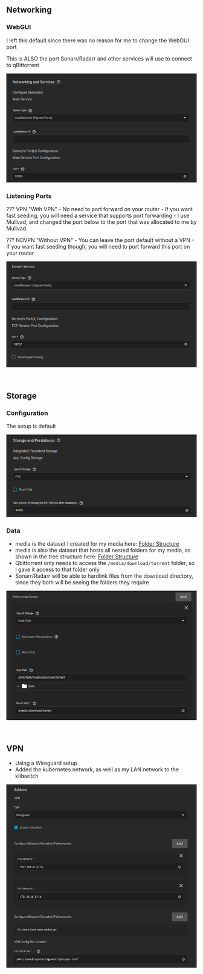 ## Networking 

### WebGUI

I left this default since there was no reason for me to change the WebGUI port

This is ALSO the port Sonarr/Radarr and other services will use to connect to qBittorrent

![!Networking: qbittorrent](images/networking_webgui.png)


### Listening Ports

??? VPN "With VPN"
    - No need to port forward on your router
    - If you want fast seeding, you will need a service that supports port forwarding
    - I use Mullvad, and changed the port below to the port that was allocated to me by Mullvad

??? NOVPN "Without VPN"
    - You can leave the port default without a VPN
    - If you want fast seeding though, you will need to port forward this port on your router

![!Networking: qbittorrent](images/networking_listening.png)

<br />

## Storage

### Configuration

The setup is default

![!Storage: NZBGet](images/storage_config.png)

### Data

- media is the dataset I created for my media here: [Folder Structure](general_guides/folder_structure/dataset.md)
- media is also the dataset that hosts all nested folders for my media, as shown in the tree structure here: [Folder Structure](general_guides/folder_structure/about.md#tree)
- Qbittorrent only needs to access the `/media/download/torrent` folder, so I gave it access to that folder only
- Sonarr/Radarr will be able to hardlink files from the download directory, since they both will be seeing the folders they require


![!Storage: NZBGet](images/storage_data.png)

<br />

## VPN

- Using a Wireguard setup
- Added the kubernetes network, as well as my LAN network to the killswitch

![!Storage: NZBGet](images/vpn.png)

<br />
